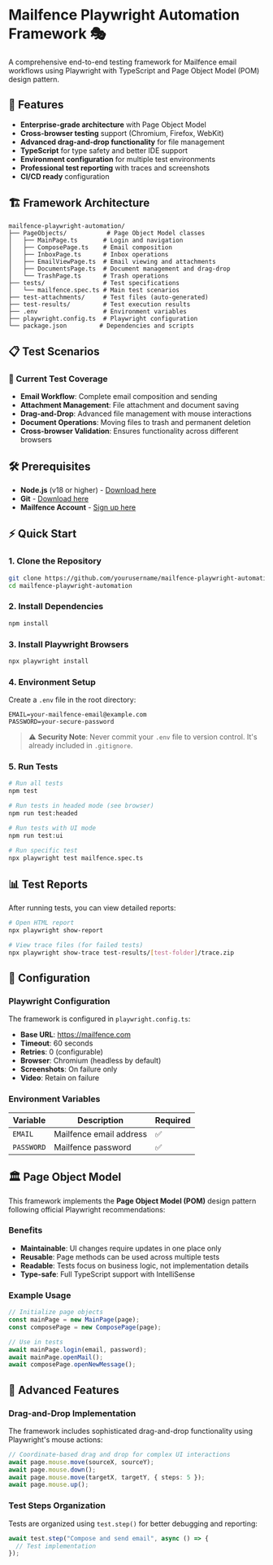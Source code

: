 # Mailfence Playwright Automation Framework 🎭

A comprehensive end-to-end testing framework for Mailfence email workflows using Playwright with TypeScript and Page Object Model (POM) design pattern.

## 🚀 Features

- **Enterprise-grade architecture** with Page Object Model
- **Cross-browser testing** support (Chromium, Firefox, WebKit)
- **Advanced drag-and-drop functionality** for file management
- **TypeScript** for type safety and better IDE support
- **Environment configuration** for multiple test environments
- **Professional test reporting** with traces and screenshots
- **CI/CD ready** configuration

## 🏗️ Framework Architecture

```
mailfence-playwright-automation/
├── PageObjects/           # Page Object Model classes
│   ├── MainPage.ts       # Login and navigation
│   ├── ComposePage.ts    # Email composition
│   ├── InboxPage.ts      # Inbox operations
│   ├── EmailViewPage.ts  # Email viewing and attachments
│   ├── DocumentsPage.ts  # Document management and drag-drop
│   └── TrashPage.ts      # Trash operations
├── tests/                # Test specifications
│   └── mailfence.spec.ts # Main test scenarios
├── test-attachments/     # Test files (auto-generated)
├── test-results/         # Test execution results
├── .env                  # Environment variables
├── playwright.config.ts  # Playwright configuration
└── package.json         # Dependencies and scripts
```

## 📋 Test Scenarios

### 🧪 Current Test Coverage

- **Email Workflow**: Complete email composition and sending
- **Attachment Management**: File attachment and document saving
- **Drag-and-Drop**: Advanced file management with mouse interactions
- **Document Operations**: Moving files to trash and permanent deletion
- **Cross-browser Validation**: Ensures functionality across different browsers

## 🛠️ Prerequisites

- **Node.js** (v18 or higher) - [Download here](https://nodejs.org/)
- **Git** - [Download here](https://git-scm.com/)
- **Mailfence Account** - [Sign up here](https://mailfence.com/)

## ⚡ Quick Start

### 1. Clone the Repository

```bash
git clone https://github.com/yourusername/mailfence-playwright-automation.git
cd mailfence-playwright-automation
```

### 2. Install Dependencies

```bash
npm install
```

### 3. Install Playwright Browsers

```bash
npx playwright install
```

### 4. Environment Setup

Create a `.env` file in the root directory:

```env
EMAIL=your-mailfence-email@example.com
PASSWORD=your-secure-password
```

> ⚠️ **Security Note**: Never commit your `.env` file to version control. It's already included in `.gitignore`.

### 5. Run Tests

```bash
# Run all tests
npm test

# Run tests in headed mode (see browser)
npm run test:headed

# Run tests with UI mode
npm run test:ui

# Run specific test
npx playwright test mailfence.spec.ts
```

## 📊 Test Reports

After running tests, you can view detailed reports:

```bash
# Open HTML report
npx playwright show-report

# View trace files (for failed tests)
npx playwright show-trace test-results/[test-folder]/trace.zip
```

## 🔧 Configuration

### Playwright Configuration

The framework is configured in `playwright.config.ts`:

- **Base URL**: https://mailfence.com
- **Timeout**: 60 seconds
- **Retries**: 0 (configurable)
- **Browser**: Chromium (headless by default)
- **Screenshots**: On failure only
- **Video**: Retain on failure

### Environment Variables

| Variable | Description | Required |
|----------|-------------|----------|
| `EMAIL` | Mailfence email address | ✅ |
| `PASSWORD` | Mailfence password | ✅ |

## 🏛️ Page Object Model

This framework implements the **Page Object Model (POM)** design pattern following official Playwright recommendations:

### Benefits
- **Maintainable**: UI changes require updates in one place only
- **Reusable**: Page methods can be used across multiple tests
- **Readable**: Tests focus on business logic, not implementation details
- **Type-safe**: Full TypeScript support with IntelliSense

### Example Usage

```typescript
// Initialize page objects
const mainPage = new MainPage(page);
const composePage = new ComposePage(page);

// Use in tests
await mainPage.login(email, password);
await mainPage.openMail();
await composePage.openNewMessage();
```

## 🎯 Advanced Features

### Drag-and-Drop Implementation

The framework includes sophisticated drag-and-drop functionality using Playwright's mouse actions:

```typescript
// Coordinate-based drag and drop for complex UI interactions
await page.mouse.move(sourceX, sourceY);
await page.mouse.down();
await page.mouse.move(targetX, targetY, { steps: 5 });
await page.mouse.up();
```

### Test Steps Organization

Tests are organized using `test.step()` for better debugging and reporting:

```typescript
await test.step("Compose and send email", async () => {
  // Test implementation
});
```

